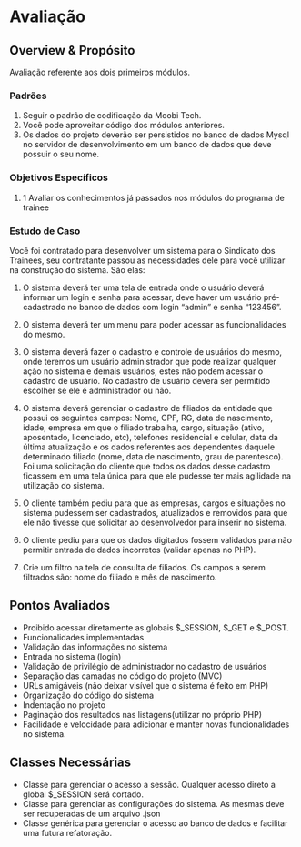 # Avaliação

## Overview & Propósito
Avaliação referente aos dois primeiros módulos.

### Padrões
1. Seguir o padrão de codificação da Moobi Tech.
2. Você pode aproveitar código dos módulos anteriores.
3. Os dados do projeto deverão ser persistidos no banco de dados Mysql no servidor de desenvolvimento em um banco de dados que deve possuir o seu nome.
### Objetivos Específicos
1. 1 Avaliar os conhecimentos já passados nos módulos do programa de trainee

### Estudo de Caso
Você foi contratado para desenvolver um sistema para o Sindicato dos Trainees, seu contratante passou as necessidades dele para você utilizar na construção do sistema.  São elas:

1. O sistema deverá ter uma tela de entrada onde o usuário deverá informar um login e senha para acessar, deve haver um usuário pré-cadastrado no banco de dados com login “admin” e senha “123456”.

2. O sistema deverá ter um menu para poder acessar as funcionalidades do mesmo.

3. O sistema deverá fazer o cadastro e controle de usuários do mesmo, onde teremos um usuário administrador que pode realizar qualquer ação no sistema e demais usuários, estes não podem acessar o cadastro de usuário. No cadastro de usuário deverá ser permitido escolher se ele é administrador ou não.

4. O sistema deverá gerenciar o cadastro de filiados da entidade que possui os seguintes campos: Nome, CPF, RG, data de nascimento, idade, empresa em que o filiado trabalha, cargo, situação (ativo, aposentado, licenciado, etc), telefones residencial e celular, data da última atualização e os dados referentes aos dependentes daquele determinado filiado (nome, data de nascimento, grau de parentesco). Foi uma solicitação do cliente que todos os dados desse cadastro ficassem em uma tela única para que ele pudesse ter mais agilidade na utilização do sistema.

5. O cliente também pediu para que as empresas, cargos e situações no sistema pudessem ser cadastrados, atualizados e removidos para que ele não tivesse que solicitar ao desenvolvedor para inserir no sistema.

6. O cliente pediu para que os dados digitados fossem validados para não permitir entrada de dados incorretos (validar apenas no PHP).

7. Crie um filtro na tela de consulta de filiados. Os campos a serem filtrados são: nome do filiado e mês de nascimento.

## Pontos Avaliados
*  Proibido acessar diretamente as globais $_SESSION, $_GET e $_POST.
*  Funcionalidades implementadas
*  Validação das informações no sistema
*  Entrada no sistema (login)
*  Validação de privilégio de administrador no cadastro de usuários
*  Separação das camadas no código do projeto (MVC)
*  URLs amigáveis (não deixar visível que o sistema é feito em PHP)
*  Organização do código do sistema
*  Indentação no projeto
*  Paginação dos resultados nas listagens(utilizar no próprio PHP)
*  Facilidade e velocidade para adicionar e manter novas funcionalidades no sistema.

## Classes Necessárias
* Classe para gerenciar o acesso a sessão. Qualquer acesso direto a global $_SESSION será cortado.
* Classe para gerenciar as configurações do sistema. As mesmas deve ser recuperadas de um arquivo .json
* Classe genérica para gerenciar o acesso ao banco de dados e facilitar uma futura refatoração.